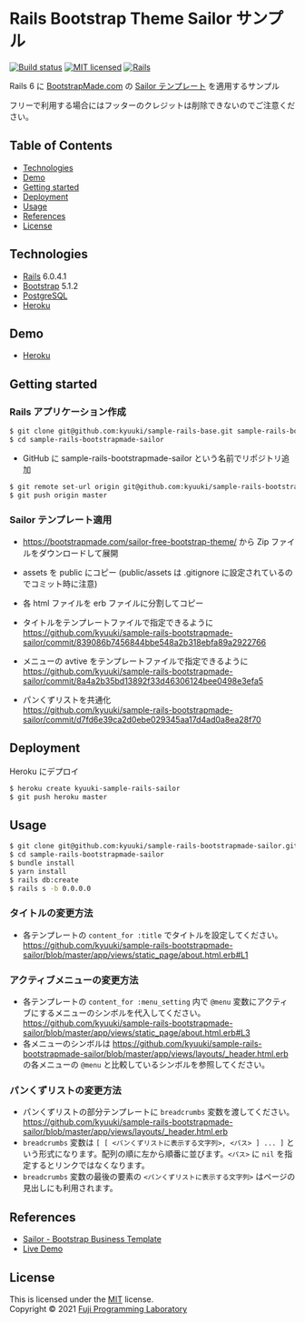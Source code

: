 Rails Bootstrap Theme Sailor サンプル
=====================================

[![Build status][shield-build]](#)
[![MIT licensed][shield-license]](#)
[![Rails][shield-rails]][rails]

Rails 6 に [BootstrapMade.com][bootstrapmade] の [Sailor テンプレート](https://bootstrapmade.com/sailor-free-bootstrap-theme/) を適用するサンプル

フリーで利用する場合にはフッターのクレジットは削除できないのでご注意ください。

## Table of Contents

* [Technologies](#technologies)
* [Demo](#demo)
* [Getting started](#getting-started)
* [Deployment](#deployment)
* [Usage](#usage)
* [References](#references)
* [License](#license)

## Technologies

* [Rails][rails] 6.0.4.1
* [Bootstrap](https://getbootstrap.com/) 5.1.2
* [PostgreSQL][postgresql]
* [Heroku][heroku]

## Demo

* [Heroku](https://kyuuki-sample-rails-sailor.herokuapp.com)

## Getting started

### Rails アプリケーション作成

```sh
$ git clone git@github.com:kyuuki/sample-rails-base.git sample-rails-bootstrapmade-sailor
$ cd sample-rails-bootstrapmade-sailor
```

- GitHub に sample-rails-bootstrapmade-sailor という名前でリポジトリ追加

```sh
$ git remote set-url origin git@github.com:kyuuki/sample-rails-bootstrapmade-sailor.git
$ git push origin master
```

### Sailor テンプレート適用

- https://bootstrapmade.com/sailor-free-bootstrap-theme/ から Zip ファイルをダウンロードして展開

- assets を public にコピー (public/assets は .gitignore に設定されているのでコミット時に注意)

- 各 html ファイルを erb ファイルに分割してコピー

- タイトルをテンプレートファイルで指定できるように  
  https://github.com/kyuuki/sample-rails-bootstrapmade-sailor/commit/839086b7456844bbe548a2b318ebfa89a2922766

- メニューの avtive をテンプレートファイルで指定できるように  
  https://github.com/kyuuki/sample-rails-bootstrapmade-sailor/commit/8a4a2b35bd13892f33d46306124bee0498e3efa5

- パンくずリストを共通化  
  https://github.com/kyuuki/sample-rails-bootstrapmade-sailor/commit/d7fd6e39ca2d0ebe029345aa17d4ad0a8ea28f70

## Deployment

Heroku にデプロイ

```sh
$ heroku create kyuuki-sample-rails-sailor
$ git push heroku master
```
<!-- $ heroku run rake db:migrate (今回は不要) -->

## Usage

```sh
$ git clone git@github.com:kyuuki/sample-rails-bootstrapmade-sailor.git
$ cd sample-rails-bootstrapmade-sailor
$ bundle install
$ yarn install
$ rails db:create
$ rails s -b 0.0.0.0
```
<!-- $ rails db:migrate (今回は不要) -->

### タイトルの変更方法

- 各テンプレートの `content_for :title` でタイトルを設定してください。  
  https://github.com/kyuuki/sample-rails-bootstrapmade-sailor/blob/master/app/views/static_page/about.html.erb#L1

### アクティブメニューの変更方法

- 各テンプレートの `content_for :menu_setting` 内で `@menu` 変数にアクティブにするメニューのシンボルを代入してください。  
  https://github.com/kyuuki/sample-rails-bootstrapmade-sailor/blob/master/app/views/static_page/about.html.erb#L3
- 各メニューのシンボルは https://github.com/kyuuki/sample-rails-bootstrapmade-sailor/blob/master/app/views/layouts/_header.html.erb の各メニューの `@menu` と比較しているシンボルを参照してください。

### パンくずリストの変更方法

- パンくずリストの部分テンプレートに `breadcrumbs` 変数を渡してください。  
  https://github.com/kyuuki/sample-rails-bootstrapmade-sailor/blob/master/app/views/layouts/_header.html.erb
- `breadcrumbs` 変数は `[ [ <パンくずリストに表示する文字列>, <パス> ] ... ]` という形式になります。配列の順に左から順番に並びます。`<パス>` に `nil` を指定するとリンクではなくなります。
- `breadcrumbs` 変数の最後の要素の `<パンくずリストに表示する文字列>` はページの見出しにも利用されます。

## References

* [Sailor - Bootstrap Business Template](https://bootstrapmade.com/sailor-free-bootstrap-theme/)
* [Live Demo](https://bootstrapmade.com/demo/Sailor/)

## License

This is licensed under the [MIT](https://choosealicense.com/licenses/mit/) license.  
Copyright &copy; 2021 [Fuji Programming Laboratory](https://fuji-labo.com/)



[rails]: https://rubyonrails.org/
[postgresql]: https://www.postgresql.org/
[heroku]: https://www.heroku.com/home
[bootstrapmade]: https://bootstrapmade.com/

[shield-build]: https://img.shields.io/badge/build-passing-brightgreen.svg
[shield-license]: https://img.shields.io/badge/license-MIT-blue.svg
[shield-rails]: https://img.shields.io/badge/-Rails-CC0000.svg?logo=ruby-on-rails&style=flat
